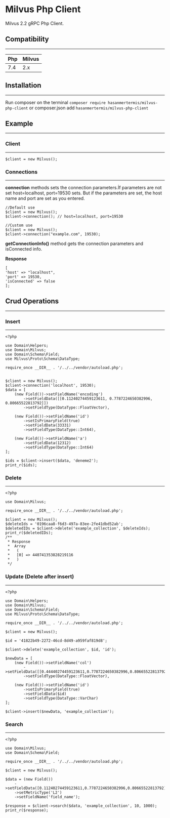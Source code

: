 # Milvus Php Client

Milvus 2.2 gRPC Php Client.

## Compatibility

-------------------



| Php | Milvus | 
| --- | ------- | 
| 7.4 | 2.x |


## Installation

------------
Run composer on the terminal `composer require hasanmertermis/milvus-php-client` or composer.json add `hasanmertermis/milvus-php-client`


## Example 

----------------------

### Client

-----------------------
```
$client = new Milvus();
```



### Connections

------------------

**connection** methods sets the connection parameters.İf parameters are not set host=localhost, port=19530 sets.
But if the parameters are set, the host name and port are set as you entered.

```
//Default use
$client = new Milvus();
$client->connection(); // host=localhost, port=19530

//Custom use
$client = new Milvus();
$client->connection("example.com", 19530);
```

**getConnectionInfo()** method gets the connection parameters and isConnected info.

**Response**

```
[
'host' => "localhost",
'port' => 19530,
'isConnected' => false
];
```

## Crud Operations

--------------------------



### Insert 

-------------

```
<?php

use Domain\Helpers;
use Domain\Milvus;
use Domain\Schema\Field;
use Milvus\Proto\Schema\DataType;

require_once __DIR__ . '/../../vendor/autoload.php';


$client = new Milvus();
$client->connection('localhost', 19530);
$data = [
    (new Field())->setFieldName('encoding')
        ->setFieldData([[0.11240274459123611, 0.7787224650382996, 0.80665522813792]])
        ->setFieldType(DataType::FloatVector),

    (new Field())->setFieldName('id')
        ->setIsPrimaryField(true)
        ->setFieldData(33331)
        ->setFieldType(DataType::Int64),

    (new Field())->setFieldName('a')
        ->setFieldData(12312)
        ->setFieldType(DataType::Int64)
];

$ids = $client->insert($data, 'deneme2');
print_r($ids);

```

### Delete

----------------

```
<?php

use Domain\Milvus;

require_once __DIR__ . '/../../vendor/autoload.php';

$client = new Milvus();
$deleteIds = '0196caa8-f6d3-497a-83ee-2fe41dbd52ab';
$deletedIDs = $client->delete('example_collection', $deleteIds);
print_r($deletedIDs);
/**
 * Response
 *  Array
 *   (
 *   [0] => 440741353828219116
 *   )
 */
```

### Update (Delete after insert)

-------------------------------------

```
<?php

use Domain\Helpers;
use Domain\Milvus;
use Domain\Schema\Field;
use Milvus\Proto\Schema\DataType;

require_once __DIR__ . '/../../vendor/autoload.php';

$client = new Milvus();

$id = '41822b49-2272-46cd-8d49-a959faf819d8';

$client->delete('example_collection', $id, 'id');

$newData = [
    (new Field())->setFieldName('col')
        ->setFieldData([[0.44440274459123611,0.7787224650382996,0.80665522813792]])
        ->setFieldType(DataType::FloatVector),

    (new Field())->setFieldName('id')
        ->setIsPrimaryField(true)
        ->setFieldData($id)
        ->setFieldType(DataType::VarChar)
];

$client->insert($newData, 'example_collection');

```

### Search

----------------------

```
<?php

use Domain\Milvus;
use Domain\Schema\Field;

require_once __DIR__ . '/../../vendor/autoload.php';

$client = new Milvus();

$data = (new Field())
    ->setFieldData([0.11240274459123611,0.7787224650382996,0.80665522813792])
    ->setMetricType('L2')
    ->setFieldName('field_name');

$response = $client->search($data, 'example_collection', 10, 1000);
print_r($response);
```